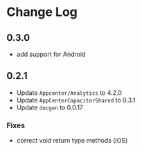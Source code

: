 # Change Log

## 0.3.0

* add support for Android

## 0.2.1

* Update `Appcenter/Analytics` to 4.2.0
* Update `AppCenterCapacitorShared` to 0.3.1
* Update `docgen` to 0.0.17

### Fixes
 * correct void return type methods (iOS)